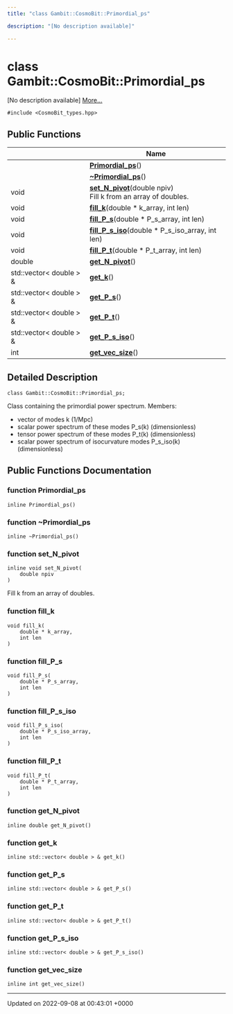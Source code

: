 ```yaml
---
title: "class Gambit::CosmoBit::Primordial_ps"

description: "[No description available]"

---
```


# class Gambit::CosmoBit::Primordial_ps



[No description available] [More...](#detailed-description)


`#include <CosmoBit_types.hpp>`

## Public Functions

|                | Name           |
| -------------- | -------------- |
| | **[Primordial_ps](/documentation/code/classes/classgambit_1_1cosmobit_1_1primordial__ps/#function-primordial-ps)**() |
| | **[~Primordial_ps](/documentation/code/classes/classgambit_1_1cosmobit_1_1primordial__ps/#function-primordial-ps)**() |
| void | **[set_N_pivot](/documentation/code/classes/classgambit_1_1cosmobit_1_1primordial__ps/#function-set-n-pivot)**(double npiv)<br>Fill k from an array of doubles.  |
| void | **[fill_k](/documentation/code/classes/classgambit_1_1cosmobit_1_1primordial__ps/#function-fill-k)**(double * k_array, int len) |
| void | **[fill_P_s](/documentation/code/classes/classgambit_1_1cosmobit_1_1primordial__ps/#function-fill-p-s)**(double * P_s_array, int len) |
| void | **[fill_P_s_iso](/documentation/code/classes/classgambit_1_1cosmobit_1_1primordial__ps/#function-fill-p-s-iso)**(double * P_s_iso_array, int len) |
| void | **[fill_P_t](/documentation/code/classes/classgambit_1_1cosmobit_1_1primordial__ps/#function-fill-p-t)**(double * P_t_array, int len) |
| double | **[get_N_pivot](/documentation/code/classes/classgambit_1_1cosmobit_1_1primordial__ps/#function-get-n-pivot)**() |
| std::vector< double > & | **[get_k](/documentation/code/classes/classgambit_1_1cosmobit_1_1primordial__ps/#function-get-k)**() |
| std::vector< double > & | **[get_P_s](/documentation/code/classes/classgambit_1_1cosmobit_1_1primordial__ps/#function-get-p-s)**() |
| std::vector< double > & | **[get_P_t](/documentation/code/classes/classgambit_1_1cosmobit_1_1primordial__ps/#function-get-p-t)**() |
| std::vector< double > & | **[get_P_s_iso](/documentation/code/classes/classgambit_1_1cosmobit_1_1primordial__ps/#function-get-p-s-iso)**() |
| int | **[get_vec_size](/documentation/code/classes/classgambit_1_1cosmobit_1_1primordial__ps/#function-get-vec-size)**() |

## Detailed Description

```
class Gambit::CosmoBit::Primordial_ps;
```


Class containing the primordial power spectrum. Members:

* vector of modes k (1/Mpc)
* scalar power spectrum of these modes P_s(k) (dimensionless)
* tensor power spectrum of these modes P_t(k) (dimensionless)
* scalar power spectrum of isocurvature modes P_s_iso(k) (dimensionless) 

## Public Functions Documentation

### function Primordial_ps

```
inline Primordial_ps()
```


### function ~Primordial_ps

```
inline ~Primordial_ps()
```


### function set_N_pivot

```
inline void set_N_pivot(
    double npiv
)
```

Fill k from an array of doubles. 

### function fill_k

```
void fill_k(
    double * k_array,
    int len
)
```


### function fill_P_s

```
void fill_P_s(
    double * P_s_array,
    int len
)
```


### function fill_P_s_iso

```
void fill_P_s_iso(
    double * P_s_iso_array,
    int len
)
```


### function fill_P_t

```
void fill_P_t(
    double * P_t_array,
    int len
)
```


### function get_N_pivot

```
inline double get_N_pivot()
```


### function get_k

```
inline std::vector< double > & get_k()
```


### function get_P_s

```
inline std::vector< double > & get_P_s()
```


### function get_P_t

```
inline std::vector< double > & get_P_t()
```


### function get_P_s_iso

```
inline std::vector< double > & get_P_s_iso()
```


### function get_vec_size

```
inline int get_vec_size()
```


-------------------------------

Updated on 2022-09-08 at 00:43:01 +0000
